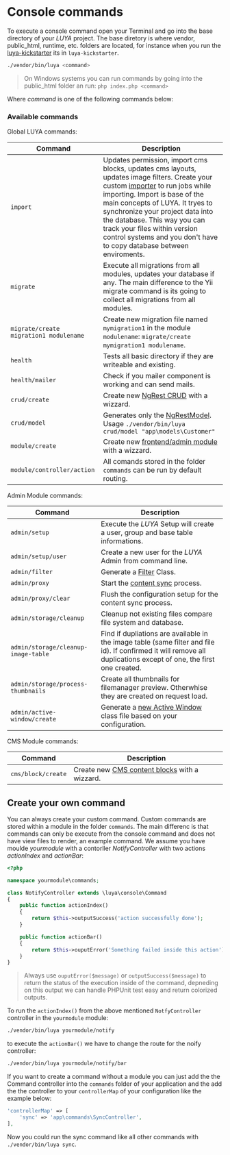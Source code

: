# Console commands

To execute a console command open your Terminal and go into the base directory of your *LUYA* project. The base diretory is where vendor, public_html, runtime, etc. folders are located, for instance when you run the [luya-kickstarter](install.md) its in `luya-kickstarter`.

```sh
./vendor/bin/luya <command>
```

> On Windows systems you can run commands by going into the public_html folder an run: `php index.php <command>`

Where *command* is one of the following commands below:

### Available commands

Global LUYA commands:

|Command|Description
|--------|---------
|`import`|Updates permission, import cms blocks, updates cms layouts, updates image filters. Create your custom [importer](app-module.md#import-method) to run jobs while importing. Import is base of the main concepts of LUYA. It tryes to synchronize your project data into the database. This way you can track your files within version control systems and you don't have to copy database between enviroments.
|`migrate`|Execute all migrations from all modules, updates your database if any. The main difference to the Yii migrate command is its going to collect all migrations from all modules.
|`migrate/create migration1 modulename`|Create new migration file named `mymigration1` in the module `modulename`: `migrate/create mymigration1 modulename`.
|`health`|Tests all basic directory if they are writeable and existing.
|`health/mailer`|Check if you mailer component is working and can send mails.
|`crud/create`|Create new [NgRest CRUD](ngrest-concept.md) with a wizzard.
|`crud/model`|Generates only the [NgRestModel](ngrest-model.md). Usage `./vendor/bin/luya crud/model "app\models\Customer"` 
|`module/create`|Create new [frontend/admin module](app-module.md) with a wizzard.
|`module/controller/action`|All comands stored in the folder `commands` can be run by default routing.

Admin Module commands:

|Command|Description
|---	|---
|`admin/setup`|Execute the *LUYA* Setup will create a user, group and base table informations.
|`admin/setup/user`|Create a new user for the *LUYA* Admin from command line.
|`admin/filter`|Generate a [Filter](app-filters.md) Class.
|`admin/proxy`|Start the [content sync](concept-depandsync) process.
|`admin/proxy/clear`|Flush the configuration setup for the content sync process.
|`admin/storage/cleanup`|Cleanup not existing files compare file system and database.
|`admin/storage/cleanup-image-table`|Find if dupliations are available in the image table (same filter and file id). If confirmed it will remove all duplications except of one, the first one created.
|`admin/storage/process-thumbnails`|Create all thumbnails for filemanager preview. Otherwhise they are created on request load.
|`admin/active-window/create`|Generate a [new Active Window](ngrest-activewindow.md) class file based on your configuration.

CMS Module commands:

|Command|Description
|---    |---
|`cms/block/create`|Create new [CMS content blocks](app-blocks.md) with a wizzard.


## Create your own command

You can always create your custom command. Custom commands are stored within a module in the folder `commands`. The main differenc is that commands can only be execute from the console command and does not have view files to render, an example command. We assume you have moulde *yourmodule* with a contorller *NotifyController* with two actions *actionIndex* and *actionBar*:


```php
<?php

namespace yourmodule\commands;

class NotifyController extends \luya\console\Command
{
    public function actionIndex()
    {
    	return $this->outputSuccess('action successfully done');
    }

    public function actionBar()
    {
        return $this->ouputError('Something failed inside this action');
    }
}
```

> Always use `ouputError($message)` or `outputSuccess($message)` to return the status of the execution inside of the command, depneding on this output we can handle PHPUnit test easy and return colorized outputs.

To run the `actionIndex()` from the above mentioned `NotfyController` controller in the `yourmodule` module:

```sh
./vendor/bin/luya yourmodule/notify
```

to execute the `actionBar()` we have to change the route for the noify controller:

```sh
./vendor/bin/luya yourmodule/notify/bar
```

If you want to create a command without a module you can just add the the Command controller into the `commands` folder of your application and the add the the controller to your `controllerMap` of your configuration like the example below:

```php
'controllerMap' => [
	'sync' => 'app\commands\SyncController',
],
```

Now you could run the sync command like all other commands with `./vendor/bin/luya sync`.   
